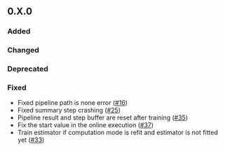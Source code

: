 ## 0.X.0 

### Added


### Changed


### Deprecated

### Fixed

  * Fixed pipeline path is none error ([#16](https://github.com/KIT-IAI/pywatts-pipeline/issues/16))
  * Fixed summary step crashing ([#25](https://github.com/KIT-IAI/pywatts-pipeline/issues/25))
  * Pipeline result and step buffer are reset after training ([#35](https://github.com/KIT-IAI/pywatts-pipeline/issues/35))
  * Fix the start value in the online execution ([#37](https://github.com/KIT-IAI/pywatts-pipeline/issues/37))
  * Train estimator if computation mode is refit and estimator is not fitted yet ([#33](https://github.com/KIT-IAI/pywatts-pipeline/issues/33))

